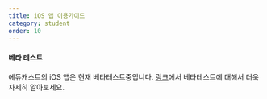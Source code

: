 ```yaml
---
title: iOS 앱 이용가이드
category: student
order: 10
---
```

#### 베타 테스트
에듀캐스트의 iOS 앱은 현재 베타테스트중입니다.
[링크](https://sites.google.com/view/educast-ios-beta-guide)에서 베타테스트에 대해서 더욱 자세히 알아보세요.
